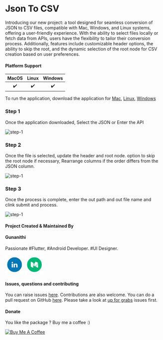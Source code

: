 # Json To CSV

Introducing our new project: a tool designed for seamless conversion of JSON to CSV files, compatible with Mac, Windows, and Linux systems, offering a user-friendly experience. With the ability to select files locally or fetch data from APIs, users have the flexibility to tailor their conversion process. Additionally, features include customizable header options, the ability to skip the root, and the dynamic selection of the root node for CSV creation based on user preferences. 

#### Platform Support

| MacOS | Linux | Windows | 
| :---: | :---: | :-----: | 
|   ✔️   | ✔️  |  ✔️   

To run the application, download the application for [Mac](https://github.com/imtheguna/datamasking/releases/download/DataMasking-v1.0.25/DataMasking-macos.tar.gz), [Linux](https://github.com/imtheguna/datamasking/releases/download/DataMasking-v1.0.25/DataMasking-linux.tar.gz), [Windows](https://github.com/imtheguna/datamasking/releases/download/DataMasking-v1.0.25/DataMasking-windows.zip)

### Step 1
  Once the application downloaded, Select the JSON or Enter the API

<a target="_blank"><img src="https://github.com/imtheguna/datamasking/assets/58139175/52a3575e-5787-48c2-a799-dbde6a0b2df1" alt="step-1" height="230" width="400"></a>

  
### Step 2
  Once the file is selected, update the header and root node. option to skip the root node if necessary, Rearrange columns if the order differs from the JSON column.

<a target="_blank"><img src="https://github.com/imtheguna/datamasking/assets/58139175/824086cc-4c3d-4a87-bf8e-9b43d3a5b5c3" alt="step-1" height="230" width="400"></a>

### Step 3
  Once the process is complete, enter the out path and out file name and clink submit and process.

<a target="_blank"><img src="https://github.com/imtheguna/datamasking/assets/58139175/9d797463-53d2-4934-97e0-735c8d937f19" alt="step-1" height="230" width="400"></a> 

#### Project Created & Maintained By

#### Gunanithi

Passionate #Flutter, #Android Developer. #UI Designer.


<a href="https://www.linkedin.com/in/imtheguna/"><img src="https://raw.githubusercontent.com/aritraroy/social-icons/master/linkedin-icon.png" alt="linkedin"  width="60"></a> <a href="https://medium.com/@imtheguna"><img src="https://raw.githubusercontent.com/aritraroy/social-icons/master/medium-icon.png" alt="medium" width="60"></a>

#### Issues, questions and contributing

You can raise issues [here](https://github.com/imtheguna/jsonToCSV/issues). Contributions are also welcome. You can do a pull request on GitHub [here](https://github.com/imtheguna/jsonToCSV/pulls). Please take a look at [up for grabs](https://github.com/imtheguna/jsonToCSV/issues) issues first.

#### Donate

You like the package ? Buy me a coffee :)

<a href="https://www.buymeacoffee.com/imtheguna" target="_blank"><img src="https://cdn.buymeacoffee.com/buttons/default-orange.png" alt="Buy Me A Coffee" height="41" width="174"></a>
